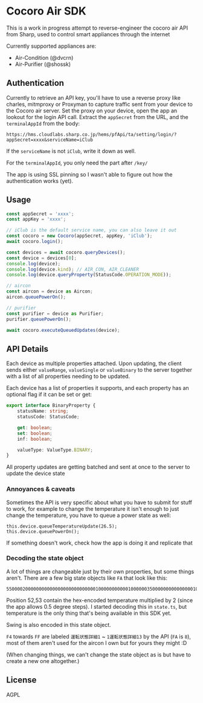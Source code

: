 # Cocoro Air SDK

This is a work in progress attempt to reverse-engineer the cocoro air API from Sharp, used to control smart appliances through the internet

Currently supported appliances are:

- Air-Condition (@dvcrn)
- Air-Purifier (@shossk)

## Authentication

Currently to retrieve an API key, you'll have to use a reverse proxy like charles, mitmproxy or Proxyman to capture traffic sent from your device to the Cocoro air server. Set the proxy on your device, open the app an lookout for the login API call. Extract the `appSecret` from the URL, and the `terminalAppId` from the body:

```
https://hms.cloudlabs.sharp.co.jp/hems/pfApi/ta/setting/login/?appSecret=xxxx&serviceName=iClub
```

If the `serviceName` is not `iClub`, write it down as well.

For the `terminalAppId`, you only need the part after `/key/`

The app is using SSL pinning so I wasn't able to figure out how the authentication works (yet).

## Usage

```ts
const appSecret = 'xxxx';
const appKey = 'xxxx';

// iClub is the default service name, you can also leave it out
const cocoro = new Cocoro(appSecret, appKey, 'iClub');
await cocoro.login();

const devices = await cocoro.queryDevices();
const device = devices[0];
console.log(device);
console.log(device.kind); // AIR_CON, AIR_CLEANER
console.log(device.queryProperty(StatusCode.OPERATION_MODE));

// aircon
const aircon = device as Aircon;
aircon.queuePowerOn();

// purifier
const purifier = device as Purifier;
purifier.queuePowerOn();

await cocoro.executeQueuedUpdates(device);
```

## API Details

Each device as multiple properties attached. Upon updating, the client sends either `valueRange`, `valueSingle` or `valueBinary` to the server together with a list of all properties needing to be updated.

Each device has a list of properties it supports, and each property has an optional flag if it can be set or get:

```ts
export interface BinaryProperty {
	statusName: string;
	statusCode: StatusCode;

	get: boolean;
	set: boolean;
	inf: boolean;

	valueType: ValueType.BINARY;
}
```

All property updates are getting batched and sent at once to the server to update the device state

### Annoyances & caveats

Sometimes the API is very specific about what you have to submit for stuff to work, for example to change the temperature it isn't enough to just change the temperature, you have to queue a power state as well:

```
this.device.queueTemperatureUpdate(26.5);
this.device.queuePowerOn();
```

If something doesn't work, check how the app is doing it and replicate that

### Decoding the state object

A lot of things are changeable just by their own properties, but some things aren't. There are a few big state objects like `FA` that look like this:

```
55000020000000000000000000000000010000000000010000003500000000000000010000010042010000000000000000FF000000000000000038000000000000000000000000000000000000000000
```

Position 52,53 contain the hex-encoded temperature multiplied by 2 (since the app allows 0.5 degree steps). I started decoding this in `state.ts`, but temperature is the only thing that's being available in this SDK yet.

Swing is also encoded in this state object.

`F4` towards `FF` are labeled `運転状態詳細1` ~ `1運転状態詳細13` by the API (`FA` is `8`), most of them aren't used for the aircon I own but for yours they might :D

(When changing things, we can't change the state object as is but have to create a new one altogether.)

## License

AGPL
